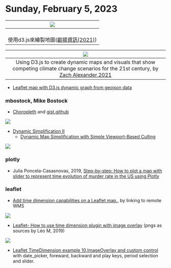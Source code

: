 # Sunday, February 5, 2023



|![](https://www.gss.com.tw/images/easyblog_images/170/b2ap3_medium_Snipaste_2021-05-28_14-22-58.png)|
|:-:|
|<br>使用d3.js來繪製地圖([叡揚資訊(2021)](https://www.gss.com.tw/blog/%E4%BD%BF%E7%94%A8d3-js使用d3.js來繪製地圖))</br>|

|![](https://miro.medium.com/v2/resize:fit:1400/1*D80kcJTO3gPxVRmmFIS0BQ.gif)|
|:-:|
|Using D3.js to create dynamic maps and visuals that show competing climate change scenarios for the 21st century, by [Zach Alexander,2021](https://towardsdatascience.com/using-d3-js-to-create-dynamic-maps-and-visuals-that-show-competing-climate-change-scenarios-for-bb0515d633d3)|

- [Leaflet map with D3.js dynamic graph from geojson data](https://gis.stackexchange.com/questions/369184/leaflet-map-with-d3-js-dynamic-graph-from-geojson-data)

### mbostock, Mike Bostock

- [Choropleth](https://observablehq.com/@d3/choropleth) and [gist.github](https://gist.github.com/mbostock/4060606)

![](https://gist.githubusercontent.com/mbostock/4060606/raw/e68fa0d5a2b24cfdad54168599705f346dc74ae2/thumbnail.png)

- [Dynamic Simplification II ](https://gist.github.com/mbostock/6252418)
  - [Dynamic Map Simplification with Simple Viewport-Based Culling ](https://gist.github.com/douglyuckling/6014e32c72f85f14cb49)

![](https://gist.githubusercontent.com/mbostock/6252418/raw/343278e2acdcd141efc044def732532a9129864f/thumbnail.png)

### plotly

- Julia Poncela-Casasnovas, 2019, [Step-by-step: How to plot a map with slider to represent time evolution of murder rate in the US using Plotly ](https://amaral.northwestern.edu/blog/step-step-how-plot-map-slider-represent-time-evolu)

### leaflet

- [Add time dimension capabilities on a Leaflet map.](https://github.com/socib/Leaflet.TimeDimension#readme), by linking to remote WMS

![](https://raw.githubusercontent.com/socib/Leaflet.TimeDimension/master/examples/img/screenshot/screenshot-leaflet-timedimension.png)

- [Leaflet- How to use time dimension plugin with image overlay](https://gis.stackexchange.com/questions/337975/leaflet-how-to-use-time-dimension-plugin-with-image-overlay) (pngs as sources by Léo M, 2019)

![](https://i.stack.imgur.com/3XQCZ.gif)

- [Leaflet TimeDimension example 10,ImageOverlay and custom control](https://apps.socib.es/Leaflet.TimeDimension/examples/example10.html) with date_picker, foreward, backward and play keys, period selection and slider.
![]()